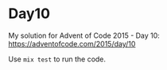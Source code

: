 # Day10

My solution for Advent of Code 2015 - Day 10: https://adventofcode.com/2015/day/10

Use `mix test` to run the code.
